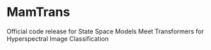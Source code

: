 # MamTrans
Official code release for State Space Models Meet Transformers for Hyperspectral Image Classification
